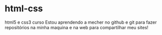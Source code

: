 # html-css
 html5 e css3 curso
Estou aprendendo a mecher no github e git para fazer repositórios na minha maquina e na web para compartilhar meu sites!